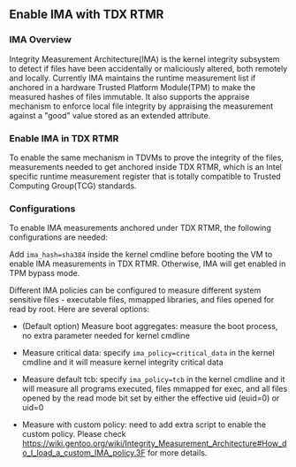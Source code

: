 
## Enable IMA with TDX RTMR

### IMA Overview

Integrity Measurement Architecture(IMA) is the kernel integrity subsystem to detect if files have
been accidentally or maliciously altered, both remotely and locally. Currently IMA maintains the
runtime measurement list if anchored in a hardware Trusted Platform Module(TPM) to make the measured
hashes of files immutable. It also supports the appraise mechanism to enforce local file integrity
by appraising the measurement against a "good" value stored as an extended attribute.

### Enable IMA in TDX RTMR

To enable the same mechanism in TDVMs to prove the integrity of the files, measurements needed to get
anchored inside TDX RTMR, which is an Intel specific runtime measurement register that is totally
compatible to Trusted Computing Group(TCG) standards.

### Configurations

To enable IMA measurements anchored under TDX RTMR, the following configurations are needed:

Add `ima_hash=sha384` inside the kernel cmdline before booting the VM to enable IMA measurements in
TDX RTMR. Otherwise, IMA will get enabled in TPM bypass mode.

Different IMA policies can be configured to measure different system sensitive files - executable
files, mmapped libraries, and files opened for read by root. Here are several options:

- (Default option) Measure boot aggregates: measure the boot process, no extra parameter needed for
kernel cmdline

- Measure critical data: specify `ima_policy=critical_data` in the kernel cmdline and it will measure
kernel integrity critical data

- Measure default tcb: specify `ima_policy=tcb` in the kernel cmdline and it will measure all programs
executed, files mmapped for exec, and all files opened by the read mode bit set by either the effective
uid (euid=0) or uid=0

- Measure with custom policy: need to add extra script to enable the custom policy. Please check
https://wiki.gentoo.org/wiki/Integrity_Measurement_Architecture#How_do_I_load_a_custom_IMA_policy.3F
for more details.
